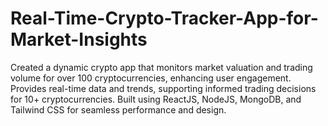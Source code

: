 # Real-Time-Crypto-Tracker-App-for-Market-Insights
Created a dynamic crypto app that monitors market valuation and trading volume for over 100 cryptocurrencies, enhancing user engagement. Provides real-time data and trends, supporting informed trading decisions for 10+ cryptocurrencies. Built using ReactJS, NodeJS, MongoDB, and Tailwind CSS for seamless performance and design.
